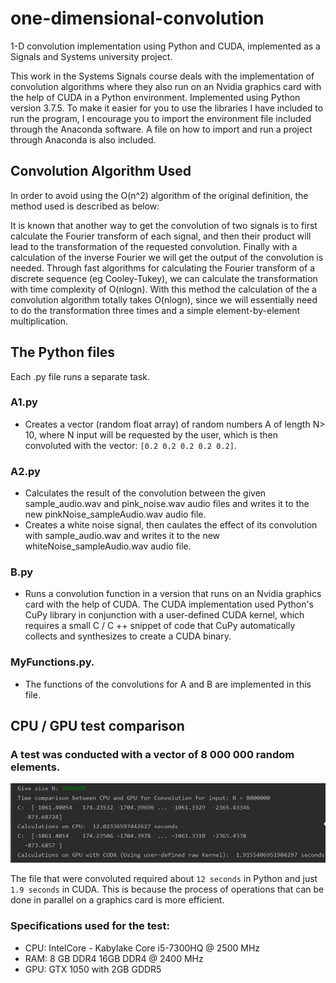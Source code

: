 # one-dimensional-convolution
1-D convolution implementation using Python and CUDA, implemented as a Signals and Systems university project.

This work in the Systems Signals course deals with the implementation of convolution algorithms where they also run on an Nvidia graphics card with the help of CUDA in a Python environment.
Implemented using Python version 3.7.5.
To make it easier for you to use the libraries I have included to run the program, I encourage you to import the environment file included through the Anaconda software. A file on how to import and run a project through Anaconda is also included.

## Convolution Algorithm Used
In order to avoid using the O(n^2) algorithm of the original definition, the method used is described as below:

It is known that another way to get the convolution of two signals is to first calculate the Fourier transform of each signal, and then their product will lead to the transformation of the requested convolution. Finally with a calculation of the inverse Fourier we will get the output of the convolution is needed.
Through fast algorithms for calculating the Fourier transform of a discrete sequence (eg Cooley-Tukey), we can calculate the transformation with time complexity of O(nlogn).
With this method the calculation of the a convolution algorithm totally takes O(nlogn), since we will essentially need to do the transformation three times and a simple element-by-element multiplication.

## The Python files
Each .py file runs a separate task.
### A1.py
- Creates a vector (random float array) of random numbers A of length N> 10, where N input will be requested by the user, which is then convoluted with the vector: `[0.2 0.2 0.2 0.2 0.2]`.
### A2.py
- Calculates the result of the convolution between the given sample_audio.wav and pink_noise.wav audio files and writes it to the new pinkNoise_sampleAudio.wav audio file.
- Creates a white noise signal, then caulates the effect of its convolution with sample_audio.wav and writes it to the new whiteNoise_sampleAudio.wav audio file.
### B.py
- Runs a convolution function in a version that runs on an Nvidia graphics card with the help of CUDA. The CUDA implementation used Python's CuPy library in conjunction with a user-defined CUDA kernel, which requires a small C / C ++ snippet of code that CuPy automatically collects and synthesizes to create a CUDA binary.

### MyFunctions.py.
- The functions of the convolutions  for A and B are implemented in this file.

## CPU / GPU test comparison
### A test was conducted with a vector of 8 000 000 random elements.

<img src="screenshots/results.png">

The file that were convoluted required about `12 seconds` in Python and just `1.9 seconds` in CUDA.
This is because the process of operations that can be done in parallel on a graphics card is more efficient.

### Specifications used for the test:
- CPU: IntelCore - Kabylake Core i5-7300HQ @ 2500 MHz
- RAM:  8 GB DDR4 16GB DDR4 @ 2400 MHz
- GPU: GTX 1050 with 2GB GDDR5
